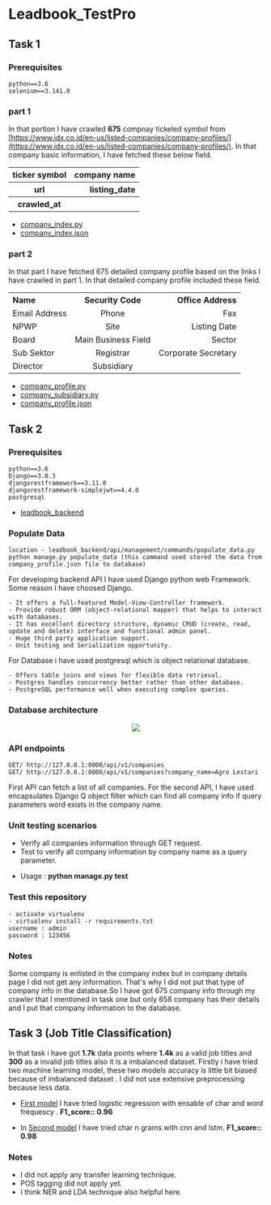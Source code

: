 # Leadbook_TestPro
## Task 1 

### Prerequisites
```
python==3.6
selenium==3.141.0
```

### part 1 

In that portion I have crawled **675** compnay tickeled symbol from [https://www.idx.co.id/en-us/listed-companies/company-profiles/](https://www.idx.co.id/en-us/listed-companies/company-profiles/). In that company basic information, I have fetched these below field.
<center>
<table>
    <tbody>
        <tr>
            <th align="center">ticker symbol</th>
            <th align="right">company name</th>
        </tr>
        <tr>
            <th align="center">url</th>
            <th align="right">listing_date</th>
        </tr>
        <tr>
            <th align="center">crawled_at</th>
            <th align="right"></th>
        </tr>
    </tbody>
    </table>
   </center>

* [company_index.py](https://github.com/SumonKantiDey/Leadbook_TestPro/blob/master/crawled_data/company_index.py)
* [company_index.json](https://github.com/SumonKantiDey/Leadbook_TestPro/blob/master/crawled_data/company_index.json)

### part 2
In that part I have fetched 675 detailed company profile based on the links I have crawled in part 1. In that detailed company profile included these field.
<center>
<table>
    <tbody>
        <tr>
            <th align="left">Name</th>
            <th align="center">Security Code</th>
            <th align="right">Office Address</th>
        </tr>
        <tr>
            <td align="left">Email Address</td>
            <td align="center">Phone</td>
            <td align="right">Fax</td>
        </tr>
        <tr>
            <td align="left">NPWP</td>
            <td align="center">Site</td>
            <td align="right">Listing Date</td>
        </tr>
        <tr>
            <td align="left">Board</td>
            <td align="center">Main Business Field</td>
            <td align="right">Sector</td>
        </tr>
        <tr>
            <td align="left">Sub Sektor</td>
            <td align="center">Registrar</td>
            <td align="right">Corporate Secretary</td>
        </tr>
        <tr>
            <td align="left">Director</td>
            <td align="center">Subsidiary</td>
            <td align="right"></td>
        </tr>
    </tbody>
</table>
</center>

* [company_profile.py](https://github.com/SumonKantiDey/Leadbook_TestPro/blob/master/crawled_data/company_profile.py)
* [company_subsidiary.py](https://github.com/SumonKantiDey/Leadbook_TestPro/blob/master/crawled_data/company_subsidiary.py)
* [company_profile.json](https://github.com/SumonKantiDey/Leadbook_TestPro/blob/master/crawled_data/company_profile.json)



## Task 2 
### Prerequisites
```
python==3.6
Django==3.0.3
djangorestframework==3.11.0
djangorestframework-simplejwt==4.4.0
postgresql
```
- [leadbook_backend](https://github.com/SumonKantiDey/Leadbook_TestPro/tree/master/leadbook_backend)
### Populate Data
```
location - leadbook_backend/api/management/commands/populate_data.py
python manage.py populate_data (this command used stored the data from company_profile.json file to database) 
```

For developing backend API I have used Django python web Framework. Some reason I have choosed Django.
```
- It offers a full-featured Model-View-Controller framework.
- Provide robust ORM (object-relational mapper) that helps to interact with databases.
- It has excellent directory structure, dynamic CRUD (create, read, update and delete) interface and functional admin panel.
- Huge third party application support.
- Unit testing and Serialization opportunity. 
```
For Database i have used postgresql which is object relational database.
```
- Offers table joins and views for flexible data retrieval.
- Postgres handles concurrency better rather than other database.
- PostgreSQL performance well when executing complex queries.
```

### Database architecture
<p align="center">
<img src="https://user-images.githubusercontent.com/16388826/74765962-abe63780-52ae-11ea-9d06-0a18177d58ea.png">
</p>

### API endpoints
```
GET/ http://127.0.0.1:8000/api/v1/companies
GET/ http://127.0.0.1:8000/api/v1/companies?company_name=Agro Lestari
```
First API can fetch a list of all companies. For the second API, I have used encapsulates Django Q object filter  which can find
all company info if query parameters word exists in the company name.
### Unit testing scenarios
* Verify all companies information through GET request.
* Test to verify all company information by company name as a query parameter.
- Usage : **python manage.py test**
### Test this repository
```
- activate virtualenv
- virtualenv install -r requirements.txt
username : admin
password : 123456
```
### Notes
Some company is enlisted in the company index but in company details page I did not get any information. That's why I did not put that type of company info in the database.So I have got 675 company info through my crawler that I mentioned in task one but only 658 company has their details and I put that company information to the database.

## Task 3 (Job Title Classification)
In that task i have got **1.7k** data points where **1.4k** as a valid job titles and **300** as a invalid job titles also it is a imbalanced dataset. Firstly i have tried two machine learning model, these two models accuracy is little bit biased because of imbalanced dataset . I did not use extensive preprocessing because less data.
- [First model](https://github.com/SumonKantiDey/Leadbook_TestPro/blob/master/Leadbook_Data_Challenge/model/Logistic%20Regression.ipynb) I have tried logistic regression with ensable of char and word frequescy . **F1_score:: 0.96**

- In [Second model](https://github.com/SumonKantiDey/Leadbook_TestPro/blob/master/Leadbook_Data_Challenge/model/lstm%20%2B%20cnn%20%2B%20char_n_grams%20.ipynb) I have tried char n grams with cnn and lstm. **F1_score:: 0.98**
 ### Notes
 * I did not apply any transfer learning technique.
 * POS tagging did not apply yet.
 * I think NER and LDA technique also helpful here.
